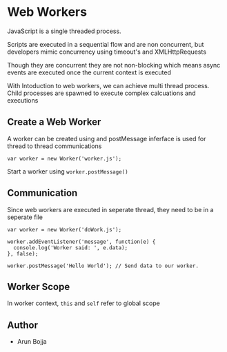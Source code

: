 # Web Workers

JavaScript is a single threaded process. 

Scripts are executed in a sequential flow and are non concurrent, but developers mimic concurrency using timeout's and XMLHttpRequests

Though they are concurrent they are not non-blocking which means async events are executed once the current context is executed

With Intoduction to web workers, we can achieve multi thread process. Child processes are spawned to execute complex calcuations and executions

## Create a Web Worker

A worker can be created using and postMessage inferface is used for thread to thread communications

```
var worker = new Worker('worker.js');
```

Start a worker using ```worker.postMessage()```

## Communication

Since web workers are executed in seperate thread, they need to be in a seperate file

```
var worker = new Worker('doWork.js');

worker.addEventListener('message', function(e) {
  console.log('Worker said: ', e.data);
}, false);

worker.postMessage('Hello World'); // Send data to our worker.
```

## Worker Scope

In worker context, ```this``` and ```self``` refer to global scope


## Author

* Arun Bojja
